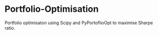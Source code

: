 # Portfolio-Optimisation
Portfolio optimisaton using Scipy and PyPortoflioOpt to maximise Sharpe ratio.
